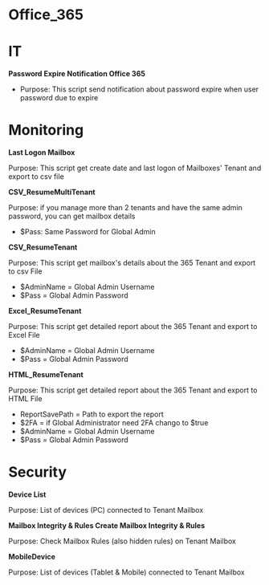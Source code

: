 # Office_365

# IT

**Password Expire Notification Office 365**
- Purpose:  This script send notification about password expire when user password due to expire

# Monitoring 

**Last Logon Mailbox**

Purpose:  This script get create date and last logon of Mailboxes' Tenant and export to csv file

**CSV_ResumeMultiTenant**

Purpose:  if you manage more than 2 tenants and have the same admin password, you can get mailbox details
- $Pass: Same Password for Global Admin

**CSV_ResumeTenant**

Purpose:  This script get mailbox's details about the 365 Tenant and export to csv File
- $AdminName = Global Admin Username
- $Pass = Global Admin Password

**Excel_ResumeTenant**

Purpose:  This script get detailed report about the 365 Tenant and export to Excel File
- $AdminName = Global Admin Username
- $Pass = Global Admin Password

**HTML_ResumeTenant**

Purpose:  This script get detailed report about the 365 Tenant and export to HTML File
- ReportSavePath = Path to export the report 
- $2FA = if Global Administrator need 2FA chango to $true
- $AdminName = Global Admin Username
- $Pass = Global Admin Password

# Security
**Device List** 

Purpose: List of devices (PC) connected to Tenant Mailbox

**Mailbox Integrity & Rules	Create Mailbox Integrity & Rules**

Purpose: Check Mailbox Rules (also hidden rules) on Tenant Mailbox

**MobileDevice**

Purpose: List of devices (Tablet & Mobile) connected to Tenant Mailbox
